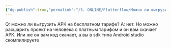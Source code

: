 ```yaml
---
{"dg-publish":true,"permalink":"/5. ONLINE/Flutterflow/Можно ли выгрузить APK на бесплатном тарифе/","created":"2024-10-23T10:58:01.013-03:00","updated":"2024-10-23T10:58:07.680-03:00"}
---
```


Q: можно ли выгрузить APK на бесплатном тарифе?
A: нет. Но можно расшарить проект на человека с платным тарифом и он вам скачает APK.
Или же он вам код скачает, а вы в sdk типа Android studio скомпилируете
